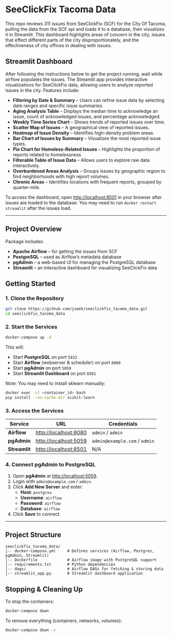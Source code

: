 # **SeeClickFix Tacoma Data**

This repo reviews 311 issues from SeeClickFix (SCF) for the City Of Tacoma, pulling the data from the SCF api and loads it to a database, then visualizes it in Streamlit. This dashboard highlights areas of concern in the city, issues that effect different parts of the city disproportionately, and the effectiveness of city offices in dealing with issues.

## **Streamlit Dashboard**
After following the instructions below to get the project running, wait while airflow populates the issues. The Streamlit app provides interactive visualizations for SeeClickFix data, allowing users to analyze reported issues in the city. Features include:

- **Filtering by Date & Summary** – Users can refine issue data by selecting date ranges and specific issue summaries.  
- **Aging Analysis Table** – Displays the median time to acknowledge an issue, count of acknowledged issues, and percentage acknowledged.  
- **Weekly Time Series Chart** – Shows trends of reported issues over time.  
- **Scatter Map of Issues** – A geographical view of reported issues.  
- **Heatmap of Issue Density** – Identifies high-density problem areas.  
- **Bar Chart of Issues by Summary** – Visualizes the most reported issue types.  
- **Pie Chart for Homeless-Related Issues** – Highlights the proportion of reports related to homelessness.  
- **Filterable Table of Issue Data** – Allows users to explore raw data interactively.  
- **Overburdened Areas Analysis** – Groups issues by geographic region to find neighborhoods with high report volumes.  
- **Chronic Areas** – Identifies locations with frequent reports, grouped by quarter-mile.  

To access the dashboard, open [http://localhost:8501](http://localhost:8501) in your browser after issues are loaded to the database. You may need to run `docker restart streamlit` after the issues load.

---

## **Project Overview**  
Package includes:  
- **Apache Airflow** – for getting the issues from SCF  
- **PostgreSQL** – used as Airflow’s metadata database  
- **pgAdmin** – a web-based UI for managing the PostgreSQL database  
- **Streamlit** – an interactive dashboard for visualizing SeeClickFix data  

## **Getting Started**  

### **1. Clone the Repository**  
```sh
git clone https://github.com/jseek/seeclickfix_tacoma_data.git
cd seeclickfix_tacoma_data
```

### **2. Start the Services**  
```sh
docker-compose up -d
```
This will:  
- Start **PostgreSQL** on port `5432`  
- Start **Airflow** (webserver & scheduler) on port `8080`  
- Start **pgAdmin** on port `5059`  
- Start **Streamlit Dashboard** on port `8501`  

Note: You may need to install sklearn manually:
```sh
docker exec -it <container_id> bash
pip install --no-cache-dir scikit-learn
```

### **3. Access the Services**  
| Service       | URL                                  | Credentials |
|--------------|--------------------------------------|------------|
| **Airflow**   | [http://localhost:8080](http://localhost:8080) | `admin` / `admin` | You may need to enable the dag.
| **pgAdmin**   | [http://localhost:5059](http://localhost:5059) | `admin@example.com` / `admin` |
| **Streamlit** | [http://localhost:8501](http://localhost:8501) | N/A |

### **4. Connect pgAdmin to PostgreSQL**  
1. Open **pgAdmin** at [http://localhost:5059](http://localhost:5059).  
2. Login with `admin@example.com` / `admin`.  
3. Click **Add New Server** and enter:  
   - **Host**: `postgres`  
   - **Username**: `airflow`  
   - **Password**: `airflow`  
   - **Database**: `airflow`  
4. Click **Save** to connect.

---

## **Project Structure**  
```
seeclickfix_tacoma_data/
│-- docker-compose.yml     # Defines services (Airflow, Postgres, pgAdmin, Streamlit)
│-- Dockerfile             # Airflow image with PostgreSQL support
│-- requirements.txt       # Python dependencies
│-- dags/                  # Airflow DAGs for fetching & storing data
│-- streamlit_app.py       # Streamlit dashboard application
```

## **Stopping & Cleaning Up**  
To stop the containers:  
```sh
docker-compose down
```
To remove everything (containers, networks, volumes):  
```sh
docker-compose down -v
```
